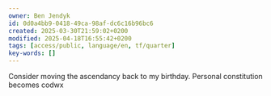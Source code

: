 ```yaml
---
owner: Ben Jendyk
id: 0d0a4bb9-0418-49ca-98af-dc6c16b96bc6
created: 2025-03-30T21:59:02+0200
modified: 2025-04-18T16:55:42+0200
tags: [access/public, language/en, tf/quarter]
key-words: []
---
```


Consider moving the ascendancy back to my birthday. Personal constitution becomes codwx